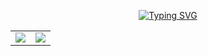 <p align="center">
  <a href="https://git.io/typing-svg"><img src="https://readme-typing-svg.herokuapp.com?font=Edu+VIC+WA+NT+Hand&size=15&letterSpacing=2px&pause=1000&color=6A0FBD&center=true&vCenter=true&random=true&width=435&lines=%22Nosce+te+ipsum.%22;%22Cogito%2C+ergo+sum.%22;%22Memento+mori.%22;%22Amor+fati.%22;%22Carpe+diem%2C+quam+minimum+credula+postero.%22;%22Homo+homini+lupus+est.%22;%22Vita+sine+litteris+mors+est.%22;%22Dum+spiro%2C+spero.%22;%22Vita+est+brevis%2C+ars+longa.%22;%22Si+vis+pacem%2C+para+bellum.%22;%22Natura+nihil+frustra+facit.%22;(Quidquid+latine+dictum+sit%2C+altum+videtur.);%22Per+aspera+ad+astra.%22;%22Tempus+fugit.%22;%22Veritas+vos+liberabit.%22;%22Tempus+edax+rerum.%22;%22Vita+est+somnium.%22" alt="Typing SVG" /></a>
<table>
  <tr>
    <td align="center" style="padding=0;width=50%;">
      <img src="https://github-readme-stats.vercel.app/api/?username=IoDevl&title_color=4F8CC9&text_color=9f9f9f&show_icons=true&bg_color=00000000&hide_border=true&icon_color=4F8CC9&hide_title=true&count_private=true" />
    </td>
    <td align="center" style="padding=0;width=50%;">
      <img src="https://github-readme-stats.vercel.app/api/top-langs/?username=IoDevl&title_color=4F8CC9&text_color=9f9f9f&layout=compact&show_icons=true&bg_color=00000000&hide_border=true&icon_color=00000000&count_private=true" />
    </td>
  </tr>
</table>
</p>
